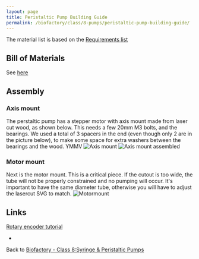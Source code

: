 ```yaml
---
layout: page
title: Peristaltic Pump Building Guide
permalink: /biofactory/class/8-pumps/peristaltic-pump-building-guide/
---
```


The material list is based on the [Requirements list](/biofactory/class/8-pumps/requirements/)

## Bill of Materials

See [here](/biofactory/class/8-pumps/peristaltic-pump-materials/)

## Assembly

### Axis mount
The perstaltic pump has a stepper motor with axis mount made from laser cut wood, as shown below. This needs a few 20mm M3 bolts, and the bearings. We used a total of 3 spacers in the end (even though only 2 are in the picture below), to make some space for extra washers between the bearings and the wood. YMMV
![Axis mount](https://raw.githubusercontent.com/BioHackAcademy/BHA_PeristalticPump/master/photos/axismount.png)
![Axis mount assembled](https://raw.githubusercontent.com/BioHackAcademy/BHA_PeristalticPump/master/photos/axismount-assembled.png)

### Motor mount
Next is the motor mount. This is a critical piece. If the cutout is too wide, the tube will not be properly constrained and no pumping will occur. It's important to have the same diameter tube, otherwise you will have to adjust the lasercut SVG to match.
![Motormount](https://raw.githubusercontent.com/BioHackAcademy/BHA_PeristalticPump/master/photos/motormount.png)


## Links

[Rotary encoder tutorial](http://bildr.org/2012/08/rotary-encoder-arduino/)

* 

Back to [Biofactory - Class 8:Syringe & Peristaltic Pumps](/biofactory/class/8-pumps/)
